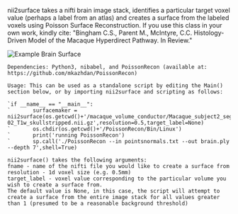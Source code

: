 nii2surface takes a nifti brain image stack, identifies a particular target voxel value (perhaps a label from an atlas) and creates a surface from the labeled voxels using Poisson Surface Reconstruction. If you use this class in your own work, kindly cite: "Bingham C.S., Parent M., McIntyre, C.C. Histology-Driven Model of the Macaque Hyperdirect Pathway. In Review."

![Example Brain Surface](https://github.com/bingsome/nii2surface/blob/master/docs/gif.gif)

	Dependencies: Python3, nibabel, and PoissonRecon (available at: https://github.com/mkazhdan/PoissonRecon)
	
	Usage: This can be used as a standalone script by editing the Main() section below, or by importing nii2surface and scripting as follows:
	
	`if __name__ == "__main__":
	`		surfacemaker = nii2surface(os.getcwd()+'/macaque_volume_conductor/Macaque_subject2_segmentation/sub-02_T1w_skullstripped.nii.gz',resolution=0.5,target_label=None)
	`		os.chdir(os.getcwd()+'/PoissonRecon/Bin/Linux')
	`		print('running PoissonRecon')
	`		sp.call('./PoissonRecon --in pointsnormals.txt --out brain.ply --depth 7',shell=True)
	
	nii2surface() takes the following arguments:
	fname - name of the nifti file you would like to create a surface from
	resolution - 1d voxel size (e.g. 0.5mm)
	target_label - voxel value corresponding to the particular volume you wish to create a surface from. 
	The default value is None, in this case, the script will attempt to create a surface from the entire image stack for all values greater than 1 (presumed to be a reasonable background threshold)
